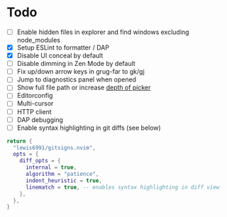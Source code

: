 # Todo

- [ ] Enable hidden files in explorer and find windows excluding node_modules
- [x] Setup ESLint to formatter / DAP
- [x] Disable UI conceal by default
- [ ] Disable dimming in Zen Mode by default
- [ ] Fix up/down arrow keys in grug-far to gk/gj
- [ ] Jump to diagnostics panel when opened
- [ ] Show full file path or increase [depth of picker](https://github.com/folke/snacks.nvim/blob/main/docs/picker.md)
- [ ] Editorconfig
- [ ] Multi-cursor
- [ ] HTTP client
- [ ] DAP debugging
- [ ] Enable syntax highlighting in git diffs (see below)

```lua
return {
  "lewis6991/gitsigns.nvim",
  opts = {
    diff_opts = {
      internal = true,
      algorithm = "patience",
      indent_heuristic = true,
      linematch = true, -- enables syntax highlighting in diff view
    },
  },
}
```
